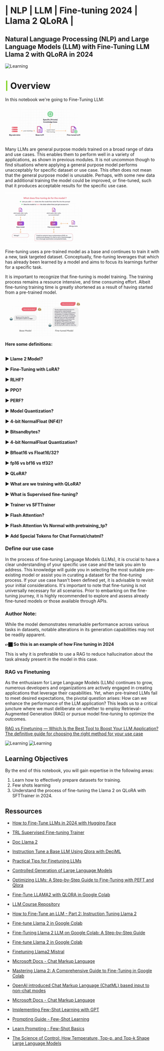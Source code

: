 # | NLP | LLM | Fine-tuning 2024 | Llama 2 QLoRA |

## Natural Language Processing (NLP) and Large Language Models (LLM) with Fine-Tuning LLM Llama 2 with QLoRA in 2024

![Learning](https://t3.ftcdn.net/jpg/06/14/01/52/360_F_614015247_EWZHvC6AAOsaIOepakhyJvMqUu5tpLfY.jpg)

# <b><span style='color:#78D118'>|</span> Overview</b>

In this notebook we're going to Fine-Tuning LLM:

<img src="https://github.com/YanSte/NLP-LLM-Fine-tuning-Trainer/blob/main/img_2.png?raw=true" alt="Learning" width="50%">

Many LLMs are general purpose models trained on a broad range of data and use cases. This enables them to perform well in a variety of applications, as shown in previous modules. It is not uncommon though to find situations where applying a general purpose model performs unacceptably for specific dataset or use case. This often does not mean that the general purpose model is unusable. Perhaps, with some new data and additional training the model could be improved, or fine-tuned, such that it produces acceptable results for the specific use case.

<img src="https://github.com/YanSte/NLP-LLM-Fine-tuning-Trainer/blob/main/img_1.png?raw=true" alt="Learning" width="50%">

Fine-tuning uses a pre-trained model as a base and continues to train it with a new, task targeted dataset. Conceptually, fine-tuning leverages that which has already been learned by a model and aims to focus its learnings further for a specific task.

It is important to recognize that fine-tuning is model training. The training process remains a resource intensive, and time consuming effort. Albeit fine-tuning training time is greatly shortened as a result of having started from a pre-trained model. 

<img src="https://github.com/YanSte/NLP-LLM-Fine-tuning-Trainer/blob/main/img_3.png?raw=true" alt="Learning" width="50%">

**Here some definitions:**
<br/>

<br/>
<details>
  <summary style="list-style: none;"><b>▶️ Llame 2 Model?</b></summary>
  <br/>
  <img src="https://images.idgesg.net/images/article/2023/08/shutterstock_1871547451-100945157-large.jpg?auto=webp&quality=85,70" alt="Learning" width="50%">
  <br/>
  Llama 2 is a family of pre-trained and fine-tuned large language models (LLMs) developed by Meta, the parent company of Facebook. These models, ranging from 7B to 70B parameters, are optimized for assistant-like chat use cases and excel in natural language generation tasks, including programming. Llama 2 is an extension of the original Llama model, utilizing the Google transformer architecture with various enhancements.
   
  <br/>
    
  Llama 2, developed by Meta, is a family of large language models optimized for assistant-like chat and natural language generation tasks, ranging from 7B to 70B parameters.
  <br/>
    
</details>

<br/>

<details>
  <summary style="list-style: none;"><b>▶️ Fine-Tuning with LoRA?</b></summary>
  <br/>
  LoRA (Low-Rank Adapters) strategically freezes pre-trained model weights and introduces trainable rank decomposition matrices into the Transformer architecture's layers. This innovative technique significantly reduces the number of trainable parameters, leading to expedited fine-tuning processes and mitigated overfitting.
  <br/>
  <img src="https://deci.ai/wp-content/uploads/2023/11/lora-animated.gif" alt="Learning" width="40%">
  <br/>
</details>

<br/>

<details>
  <summary style="list-style: none;"><b>▶️ RLHF?</b></summary>
   <br/>
    
RLHF stands for Reinforcement Learning from Human Feedback. 
- Technique that trains a "reward model" directly from human feedback and uses this model as a reward function to optimize an agent's policy using reinforcement learning through an optimization algorithm like Proximal Policy Optimization (PPO). 
- This approach allows AI systems to better understand and adapt to complex human preferences, leading to improved performance and safety.
    
  <br/>
  <img src="https://api.wandb.ai/files/ayush-thakur/images/projects/37250193/29fb34df.png" alt="Learning" width="60%">
  <img src="https://www.labellerr.com/blog/content/images/size/w2000/2023/06/bannerRELF.webp" alt="Learning" width="60%">
  <br/>
    
  <br/>
</details>

<br/>

<details>
  <summary style="list-style: none;"><b>▶️ PPO?</b></summary>
   <br/>
 
- PPO is a policy gradient method, which means that it directly optimizes the policy function. 
- Policy gradient methods are typically more efficient than value-based methods, such as Q-learning, but they can be more difficult to train.
    
Proximal Policy Optimization (PPO) is like a smart guide to learning how to do something better. Imagine you're trying to teach a robot how to play a game. PPO helps the robot improve little by little without suddenly changing everything it's learned. This makes him more skillful while remaining safe and effective in his learning. It's a bit like learning to play football by gradually improving without forgetting everything you've already learned.

  <br/>
  <img src="https://miro.medium.com/v2/resize:fit:655/1*jDUO1swpIVqFc4BF3cj1Jg.jpeg" alt="Learning" width="60%">  
  <br/>
</details>

<br/>

<details>
  <summary style="list-style: none;"><b>▶️ PERF?</b></summary>
   <br/>
    
Parameter Efficient Fine-Tuning (PEFT) overcomes the problems of consumer hardware, storage costs by fine tuning only a small subset of model’s parameters significantly reducing the computational expenses while freezing the weights of original pretrained LLM.

  <br/>
  <img src="https://api.wandb.ai/files/capecape/images/projects/38233410/2b6af233.png" alt="Learning" width="60%">  
  <br/>
</details>

<br/>

<details>
  <summary style="list-style: none;"><b>▶️ Model Quantization?</b></summary>

  Quantization is a technique used to reduce the size of large neural networks, including large language models (LLMs) by modifying the precision of their weights. Instead of using high-precision data types, such as 32-bit floating-point numbers, quantization represents values using lower-precision data types, such as 8-bit integers. This process significantly reduces memory usage and can speed up model execution while maintaining acceptable accuracy.
    
  The basic idea behind quantization is quite easy: going from high-precision representation (usually the regular 32-bit floating-point) for weights and activations to a lower precision data type. The most common lower precision data types are:

  - float16, accumulation data type float16
  - bfloat16, accumulation data type float32. It’s similar to the standard 32-bit floating-point format but uses fewer bits, so it takes up less space in computer memory.
  - int16, accumulation data type int32
  - int8, accumulation data type int32
</details>

<br/>

<details>
  <summary style="list-style: none;"><b>▶️ 4-bit NormalFloat (NF4)?</b></summary>
  <br/>

NF4, a 4-bit Normal Float, is tailor-made for AI tasks, specifically optimizing neural network weight quantization. This datatype is ideal for reducing memory usage in models, crucial for deploying on less powerful hardware. 
    
NF4 is information-theoretically optimal for normally distributed data, like neural network weights, providing more accurate representation within the 4-bit constraint.

Floating-point storage involves sign, exponent, and fraction (mantissa). The binary conversion of numbers varies based on the datatype, affecting precision and range. For example, FP32, commonly used in Deep Learning, can represent numbers between ±1.18×10^-38 and ±3.4×10³⁸. On the other hand, NF4 has a range of [-8, 7].

QLoRA employs brainfloat16 (bfloat16), developed by Google for high-throughput floating-point operations in machine learning and computational tasks.

  <br/>
</details>

<br/>

<details>
  <summary style="list-style: none;"><b>▶️ Bitsandbytes?</b></summary>

  Make the process of model quantization more accessible. Bitsandbytes is a lightweight wrapper around CUDA custom functions, in particular 8-bit optimizers, matrix multiplication (LLM.int8()), and quantization functions.

  <img src="https://miro.medium.com/v2/resize:fit:4800/format:webp/1*O4RAzlQkbrcCPiPPD9JIYw.jpeg" alt="Learning" width="50%">

  ```BitsAndBytesConfig```

</details>

<br/>

<details>
  <summary style="list-style: none;"><b>▶️ 4-bit NormalFloat Quantization?</b></summary>

  The aim of 4-bit NormalFloat Quantization is to reduce the memory usage of the model parameters by using lower precision types than full (float32) or half (bfloat16) precision.   Meaning 4-bit quantization compresses models that have billions of parameters and makes them require less memory.

  ```python
  load_in_4bit=True
  ```
</details>

<br/>

<details>
  <summary style="list-style: none;"><b>▶️ Bfloat16 vs Float16/32?</b></summary>

**Understanding Float16/32 and Bfloat16:**
- **Float16 (Half-Precision):** This format uses 16 bits to represent a floating-point number, with 1 bit for the sign, 5 bits for the exponent, and 10 bits for the mantissa. It is widely used for its reduced memory footprint but can be sensitive to numerical issues due to its limited dynamic range.
- **Float32 (Single-Precision):** With 32 bits, float32 includes 1 bit for the sign, 8 bits for the exponent, and 23 bits for the mantissa. It provides a larger dynamic range and higher precision than float16 but consumes more memory.
- **Bfloat16:** Specifically designed for deep learning, bfloat16 uses 16 bits, allocating 1 bit for the sign, 8 bits for the exponent, and 7 bits for the mantissa. Its dynamic range is closer to float32, making it suitable for maintaining precision while reducing memory usage during training.
    
<img src="https://miro.medium.com/v2/resize:fit:4800/format:webp/1*VskW_nvXmtV3VAsq1YuqCQ.png" alt="Learning" width="50%">
    
**Bfloat16:**
- 16-bit floating point format tailored for deep learning applications.
- Comprises one sign bit, eight exponent bits, and seven mantissa bits.
- Demonstrates a larger dynamic range (number of exponent bits) than float16, aligning closely with float32.
- Efficiently handles exponent changes, potentially leading to memory savings.
- Offers improved training efficiency, reduced memory usage, and space savings.
- Less susceptible to underflows, overflows, or numerical instability during training.

**Float16/32:**
- Float16: IEEE half-precision, Float32: IEEE single-precision.
- Exhibits a smaller dynamic range compared to bfloat16.
- May encounter numerical issues such as overflows or underflows during training.
- Loss scaling might be necessary in mixed precision settings to mitigate side effects.
- Float32 generally requires more memory for storage compared to bfloat16.
- Training behavior may be less stable, particularly with pure float32 dtype.

**GPU Dependency:**
- The effectiveness of bfloat16 and float16/32 is contingent on the GPU architecture.
- Some GPUs offer native support for bfloat16, optimizing its performance benefits.
- It is crucial to check GPU specifications and compatibility before choosing between bfloat16 and float16/32.
- Users may need to tailor configurations based on GPU capabilities for optimal results.

**Conclusion:**
While bfloat16 presents advantages in training efficiency and memory usage, its performance is influenced by GPU architecture. Understanding the characteristics of float16, float32, and bfloat16 is crucial for selecting the optimal format based on both task requirements and GPU capabilities.

**How to Enable Bfloat16:**
To enable bfloat16 in mixed precision mode, specific changes in the configuration file are necessary, including setting ```model.use_bfloat16``` to True, ```optimizer.loss_scaling_factor``` to 1.0, and model.mixed_precision to True. Notably, bfloat16 eliminates the need for loss scaling, which was initially introduced for mixed precision mode with float16 settings.
    
</details>

</br>

<details>
  <summary style="list-style: none;"><b>▶️ fp16 vs bf16 vs tf32?</b></summary>

Mixed precision training optimizes computational efficiency by using lower-precision numerical formats for specific variables. Traditionally, models use 32-bit floating point precision (fp32), but not all variables require this high precision. Mixed precision involves using 16-bit floating point (fp16) or other data types like brainfloat16 (bf16) and tf32 (CUDA internal data type) for certain computations.

- **fp16 (float16):**
  - Advantages: Faster computations, especially in saving activations.
  - Gradients are computed in half precision but converted back to full precision for optimization.
  - Memory usage may increase, as both 16-bit and 32-bit precision coexist on the GPU.
  - Enables mixed precision training, improving efficiency.
  - Enable with `fp16=True` in the training arguments.

- **bf16 (brainfloat16):**
  - Advantages: Wider dynamic range compared to fp16, suitable for mixed precision training.
  - Available on Ampere or newer hardware.
  - Enables mixed precision training and evaluation (Use with training and evaluation),
  - Lower precision but larger dynamic range than fp16.
  - Enable with `bf16=True` in the training arguments.

- **tf32 (CUDA internal data type):**
  - Advantages: Up to 3x throughput improvement in training and/or inference.
  - Exclusive to Ampere hardware.
  - Similar numerical range as fp32 but with reduced precision (10 bits).
  - Allows using normal fp32 training/inference code with enhanced throughput.
  - Enable by allowing tf32 support in your code.
    ```python
    import torch
    torch.backends.cuda.matmul.allow_tf32 = True
    torch.backends.cudnn.allow_tf32 = True
    ```
  - Enable this mode in the 🤗 Trainer with `tf32=True` in the training arguments.
  - Requires torch version >= 1.7 to use tf32 data types.

These approaches provide advantages in terms of computational speed and efficiency, making them valuable for mixed precision training on specific hardware architectures.
    
</details>

<br/>

<details>
  <summary style="list-style: none;"><b>▶️ QLoRA?</b></summary>
   <br/>
  QLoRA (Quantized Low-Rank Adaptation) is an extension of LoRA (Low-Rank Adapters) that uses quantization to improve parameter efficiency during fine-tuning. QLoRA is more memory efficient than LoRA because it loads the pretrained model to GPU memory as 4-bit weights, compared to 8-bits in LoRA. This technique to reduce the memory footprint of large language models during finetuning, without sacrificing performance by using quantization.

It's peft method.

<img src="https://miro.medium.com/v2/resize:fit:1400/format:webp/0*oV_KwvWnFYzuWzlz.png" alt="Learning" width="40%">
  <br/>
</details>

<br/>

<details>
  <summary style="list-style: none;"><b>▶️ What are we training with QLoRA?</b></summary> 
  <br/>
  QLoRA fine-tunes language models by quantizing pre-trained weights to 4-bit representations, keeping them fixed. It trains a small number of low-rank matrices during fine-tuning, efficiently updating knowledge without extensive resource usage. This approach enhances memory efficiency, allowing effective fine-tuning by adjusting a subset of the model's existing knowledge for specific tasks.



  - An adapter weights trained (**trainer.save_model()**).
  - After your merge the adapter weights to the base LLM.
  <br/>
</details>

<br/>

<details>
  <summary style="list-style: none;"><b>▶️ What is Supervised fine-tuning?</b></summary>

  Supervised fine-tuning (SFT) is a key step in reinforcement learning from human feedback (RLHF). The TRL library from HuggingFace provides an easy-to-use API to create SFT models and train them on your dataset with just a few lines of code. It comes with tools to train language models using reinforcement learning, starting with supervised fine-tuning, then reward modeling, and finally proximal policy optimization (PPO).

  We will provide SFT Trainer the model, dataset, Lora configuration, tokenizer, and training parameters.

  ```SFTTrainer```
</details>

<br/>

<details>
  <summary style="list-style: none;"><b>▶️ Trainer vs SFTTrainer</b></summary> 
  <br/>
  <img src="https://miro.medium.com/v2/resize:fit:1172/format:webp/1*DFKNcH40QTgbDCIWWBb4yg.png" alt="Learning" width="50%">


**Trainer:**
- **General-purpose training:** Designed for training models from scratch on supervised learning tasks like text classification, question answering, and summarization.
- **Highly customizable:** Offers a wide range of configuration options for fine-tuning hyperparameters, optimizers, schedulers, logging, and evaluation metrics.
- **Handles complex training workflows:** Supports features like gradient accumulation, early stopping, checkpointing, and distributed training.
- **Requires more data:** Typically needs larger datasets for effective training from scratch.


**SFTTrainer:**
- **Supervised Fine-tuning (SFT):** Optimized for fine-tuning pre-trained models with smaller datasets on supervised learning tasks.
- **Simpler interface:** Provides a streamlined workflow with fewer configuration options, making it easier to get started.
- **Efficient memory usage:** Uses techniques like parameter-efficient (PEFT) and packing optimizations to reduce memory consumption during training.
- **Faster training:** Achieves comparable or better accuracy with smaller datasets and shorter training times than Trainer.


**Choosing between Trainer and SFTTrainer:**
- **Use Trainer:** If you have a large dataset and need extensive customization for your training loop or complex training workflows.
- **Use SFTTrainer:** If you have a pre-trained model and a relatively smaller dataset, and want a simpler and faster fine-tuning experience with efficient memory usage.

</details>

<br/>

<details>
  <summary style="list-style: none;"><b>▶️ Flash Attention?</b></summary> 
  <br/>
    
Flash Attention is a an method that reorders the attention computation and leverages classical techniques (tiling, recomputation) to significantly speed it up and reduce memory usage from quadratic to linear in sequence length. Accelerates training up to 3x. Learn more at FlashAttention.
    
Resume: It focuses on the part of the model called “attention,” which helps the model to focus on the most important parts of the data, just like when you pay attention to the most important parts of a lecture. Flash Attention 2 makes this process faster and uses less memory

<img src="https://github.com/Dao-AILab/flash-attention/raw/main/assets/flashattn_banner.jpg" alt="Learning" width="80%">
    
  <br/>
</details>   

<br/>

<details>
  <summary style="list-style: none;"><b>▶️ Flash Attention Vs Normal with pretraining_tp?</b></summary> 
  <br/>
    
**Observations:**
1. **Training Loss**:
    - The training losses across all cases are very close to each other. There is a very minor decrease in training loss when using a ```pretraining_tp``` of 1 vs. 2 but the difference is negligible.
    - The attention type (Flash vs. Normal) does not seem to have a noticeable impact on the final training loss.
2. **Training Time**:
    - **Using Flash Attention significantly reduces training time, nearly by half as compared to using Normal Attention.**
    - The ```pretraining_tp``` value does not seem to significantly impact the training time.
3. **Inference Time**:
    - Flash Attention with ``pretraining_tp`` of 2 has the fastest inference time.
    - Interestingly, Normal Attention has similar inference times for both ``pretraining_tp`` values, and they're both comparable or slightly faster than Flash Attention with ``pretraining_tp`` of 1.
  
  <br/>  
  <img src="https://miro.medium.com/v2/resize:fit:1400/format:webp/1*JVk8qsjY7NwsxXdWgtDI0w.png" alt="Learning" width="40%">
  <br/>
    
**Conclusion:**
- Flash Attention is significantly faster in training compared to Normal Attention, which is expected based on the stated advantages of Flash Attention.
- The pretraining_tp values, either 1 or 2, do not drastically impact the model's performance or training/inference times in this experiment. However, using pretraining_tp of 2 slightly improves inference time when using Flash Attention.
- The model’s performance, in terms of loss, is mostly consistent across all cases. Hence, other considerations like training time, inference time, and computational resources could be more important when deciding on the configurations to use.
    
  <br/>
</details>    

<br/>

<details>
  <summary style="list-style: none;"><b>▶️ Add Special Tokens for Chat Format/chatml?</b></summary> 
  <br/>
    
Adding special tokens to a language model is crucial for training chat models. These tokens are added between the different roles in a conversation, such as the user, assistant, and system and help the model recognize the structure and flow of a conversation. This setup is essential for enabling the model to generate coherent and contextually appropriate responses in a chat environment. The setup_chat_format() function in trl easily sets up a model and tokenizer for conversational AI tasks
    
- Adds special tokens to the tokenizer, e.g. <|im_start|> and <|im_end|>, to indicate the start and end of a conversation.
- Resizes the model’s embedding layer to accommodate the new tokens.
- Sets the chat_template of the tokenizer, which is used to format the input data into a chat-like format. The default is chatml from OpenAI.
    
  <br/>
</details> 

### Define our use case

In the process of fine-tuning Language Models (LLMs), it is crucial to have a clear understanding of your specific use case and the task you aim to address. This knowledge will guide you in selecting the most suitable pre-existing model or assist you in curating a dataset for the fine-tuning process. If your use case hasn't been defined yet, it is advisable to revisit your initial considerations. It's important to note that fine-tuning is not universally necessary for all scenarios. Prior to embarking on the fine-tuning journey, it is highly recommended to explore and assess already fine-tuned models or those available through APIs.


### Author Note: 

While the model demonstrates remarkable performance across various tasks in datasets, notable alterations in its generation capabilities may not be readily apparent.

**👉🏿 So this is an example of how Fine tuning in 2024**

This is why it is preferable to use a RAG to reduce hallucination about the task already present in the model in this case.

### RAG vs Finetuning

As the enthusiasm for Large Language Models (LLMs) continues to grow, numerous developers and organizations are actively engaged in creating applications that leverage their capabilities. Yet, when pre-trained LLMs fail to meet desired expectations, the pivotal question arises: How can we enhance the performance of the LLM application? This leads us to a critical juncture where we must deliberate on whether to employ Retrieval-Augmented Generation (RAG) or pursue model fine-tuning to optimize the outcomes.

[RAG vs Finetuning — Which Is the Best Tool to Boost Your LLM Application? The definitive guide for choosing the right method for your use case](https://towardsdatascience.com/rag-vs-finetuning-which-is-the-best-tool-to-boost-your-llm-application-94654b1eaba7)

<img src="https://miro.medium.com/v2/resize:fit:1306/1*To-PwvmU47tqyxPzhar6vg.png" alt="Learning" width="50%">

<img src="https://miro.medium.com/v2/resize:fit:1400/1*its4VqhQxCxKUjMuLpM_VQ.png" alt="Learning" width="50%">


## Learning Objectives

By the end of this notebook, you will gain expertise in the following areas:

1. Learn how to effectively prepare datasets for training.
2. Few shots learning 
3. Understand the process of fine-tuning the Llama 2 on QLoRA with SFTTrainer in 2024.

## Ressources

- [How to Fine-Tune LLMs in 2024 with Hugging Face](https://www.philschmid.de/fine-tune-llms-in-2024-with-trl)

- [TRL Supervised Fine-tuning Trainer](https://huggingface.co/docs/trl/sft_trainer)

- [Doc Llama 2](https://huggingface.co/docs/transformers/model_doc/llama2)

- [Instruction Tune a Base LLM Using Qlora with DeciML](https://deci.ai/blog/how-to-instruction-tune-a-base-llm-using-qlora-with-decilm-6b/)

- [Practical Tips for Finetuning LLMs](https://magazine.sebastianraschka.com/p/practical-tips-for-finetuning-llms)

- [Controlled Generation of Large Language Models](https://arxiv.org/abs/2106.09685)

- [Optimizing LLMs: A Step-by-Step Guide to Fine-Tuning with PEFT and Qlora](https://blog.lancedb.com/optimizing-llms-a-step-by-step-guide-to-fine-tuning-with-peft-and-qlora-22eddd13d25b)

- [Fine-Tune LLAMA2 with QLORA in Google Colab](https://colab.research.google.com/github/ashishpatel26/LLM-Finetuning/blob/main/7.FineTune_LLAMA2_with_QLORA.ipynb#scrollTo=Y3IgtdTvAvTr)

- [LLM Course Repository](https://github.com/mlabonne/llm-course?tab=readme-ov-file)

- [How to Fine-Tune an LLM - Part 2: Instruction Tuning Llama 2](https://wandb.ai/capecape/alpaca_ft/reports/How-to-Fine-Tune-an-LLM-Part-2-Instruction-Tuning-Llama-2--Vmlldzo1NjY0MjE1)

- [Fine-tune Llama 2 in Google Colab](https://github.com/Abonia1/LLM-finetuning/blob/main/Llama/Fine_tune_Llama_2_in_Google_Colab.ipynb)

- [Fine-Tuning Llama 2 LLM on Google Colab: A Step-by-Step Guide](https://gathnex.medium.com/fine-tuning-llama-2-llm-on-google-colab-a-step-by-step-guide-dd79a788ac16)

- [Fine-tune Llama 2 in Google Colab](https://github.com/Abonia1/LLM-finetuning/blob/main/Llama/Fine_tune_Llama_2_in_Google_Colab.ipynb)

- [Finetuning Llama2 Mistral](https://medium.com/@geronimo7/finetuning-llama2-mistral-945f9c200611)

- [Microsoft Docs - Chat Markup Language](https://github.com/MicrosoftDocs/azure-docs/blob/main/articles/ai-services/openai/includes/chat-markup-language.md)

- [Mastering Llama 2: A Comprehensive Guide to Fine-Tuning in Google Colab](https://medium.com/artificial-corner/mastering-llama-2-a-comprehensive-guide-to-fine-tuning-in-google-colab-bedfcc692b7f)

- [OpenAI introduced Chat Markup Language (ChatML) based input to non-chat modes](https://cobusgreyling.medium.com/openai-introduced-chat-markup-language-chatml-based-input-to-non-chat-modes-6ca4b267012f)

- [Microsoft Docs - Chat Markup Language](https://github.com/MicrosoftDocs/azure-docs/blob/main/articles/ai-services/openai/includes/chat-markup-language.md)

- [Implementing Few-Shot Learning with GPT](https://developer.dataiku.com/latest/tutorials/machine-learning/genai/nlp/gpt-few-shot-clf/index.html#implementing-few-shot-learning)

- [Prompting Guide - Few-Shot Learning](https://www.promptingguide.ai/techniques/fewshot)

- [Learn Prompting - Few-Shot Basics](https://learnprompting.org/docs/basics/few_shot)

- [The Science of Control: How Temperature, Top-p, and Top-k Shape Large Language Models](https://medium.com/@daniel.puenteviejo/the-science-of-control-how-temperature-top-p-and-top-k-shape-large-language-models-853cb0480dae)
